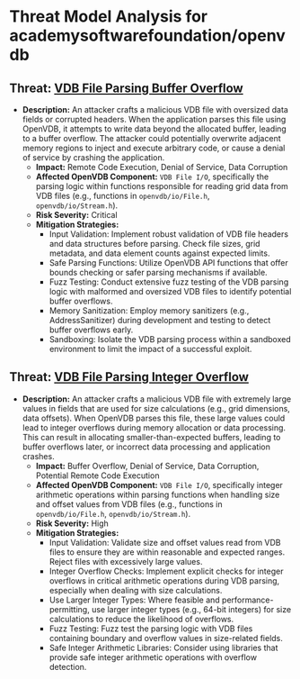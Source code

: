 # Threat Model Analysis for academysoftwarefoundation/openvdb

## Threat: [VDB File Parsing Buffer Overflow](./threats/vdb_file_parsing_buffer_overflow.md)

*   **Description:** An attacker crafts a malicious VDB file with oversized data fields or corrupted headers. When the application parses this file using OpenVDB, it attempts to write data beyond the allocated buffer, leading to a buffer overflow. The attacker could potentially overwrite adjacent memory regions to inject and execute arbitrary code, or cause a denial of service by crashing the application.
    *   **Impact:** Remote Code Execution, Denial of Service, Data Corruption
    *   **Affected OpenVDB Component:** `VDB File I/O`, specifically the parsing logic within functions responsible for reading grid data from VDB files (e.g., functions in `openvdb/io/File.h`, `openvdb/io/Stream.h`).
    *   **Risk Severity:** Critical
    *   **Mitigation Strategies:**
        *   Input Validation: Implement robust validation of VDB file headers and data structures before parsing. Check file sizes, grid metadata, and data element counts against expected limits.
        *   Safe Parsing Functions: Utilize OpenVDB API functions that offer bounds checking or safer parsing mechanisms if available.
        *   Fuzz Testing: Conduct extensive fuzz testing of the VDB parsing logic with malformed and oversized VDB files to identify potential buffer overflows.
        *   Memory Sanitization: Employ memory sanitizers (e.g., AddressSanitizer) during development and testing to detect buffer overflows early.
        *   Sandboxing: Isolate the VDB parsing process within a sandboxed environment to limit the impact of a successful exploit.

## Threat: [VDB File Parsing Integer Overflow](./threats/vdb_file_parsing_integer_overflow.md)

*   **Description:** An attacker crafts a malicious VDB file with extremely large values in fields that are used for size calculations (e.g., grid dimensions, data offsets). When OpenVDB parses this file, these large values could lead to integer overflows during memory allocation or data processing. This can result in allocating smaller-than-expected buffers, leading to buffer overflows later, or incorrect data processing and application crashes.
    *   **Impact:** Buffer Overflow, Denial of Service, Data Corruption, Potential Remote Code Execution
    *   **Affected OpenVDB Component:** `VDB File I/O`, specifically integer arithmetic operations within parsing functions when handling size and offset values from VDB files (e.g., functions in `openvdb/io/File.h`, `openvdb/io/Stream.h`).
    *   **Risk Severity:** High
    *   **Mitigation Strategies:**
        *   Input Validation: Validate size and offset values read from VDB files to ensure they are within reasonable and expected ranges. Reject files with excessively large values.
        *   Integer Overflow Checks: Implement explicit checks for integer overflows in critical arithmetic operations during VDB parsing, especially when dealing with size calculations.
        *   Use Larger Integer Types: Where feasible and performance-permitting, use larger integer types (e.g., 64-bit integers) for size calculations to reduce the likelihood of overflows.
        *   Fuzz Testing: Fuzz test the parsing logic with VDB files containing boundary and overflow values in size-related fields.
        *   Safe Integer Arithmetic Libraries: Consider using libraries that provide safe integer arithmetic operations with overflow detection.


